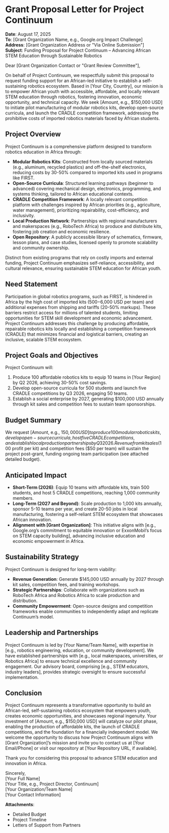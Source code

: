 # Grant Proposal Letter for Project Continuum

**Date**: August 17, 2025  
**To**: [Grant Organization Name, e.g., Google.org Impact Challenge]  
**Address**: [Grant Organization Address or "Via Online Submission"]  
**Subject**: Funding Proposal for Project Continuum – Advancing African STEM Education through Sustainable Robotics  

Dear [Grant Organization Contact or "Grant Review Committee"],  

On behalf of Project Continuum, we respectfully submit this proposal to request funding support for an African-led initiative to establish a self-sustaining robotics ecosystem. Based in [Your City, Country], our mission is to empower African youth with accessible, affordable, and locally relevant STEM education through robotics, fostering innovation, economic opportunity, and technical capacity. We seek [Amount, e.g., $150,000 USD] to initiate pilot manufacturing of modular robotics kits, develop open-source curricula, and launch the CRADLE competition framework, addressing the prohibitive costs of imported robotics materials faced by African students.  

## Project Overview  

Project Continuum is a comprehensive platform designed to transform robotics education in Africa through:  

- **Modular Robotics Kits**: Constructed from locally sourced materials (e.g., aluminum, recycled plastics) and off-the-shelf electronics, reducing costs by 30-50% compared to imported kits used in programs like FIRST.  
- **Open-Source Curricula**: Structured learning pathways (beginner to advanced) covering mechanical design, electronics, programming, and systems thinking, tailored to African educational contexts.  
- **CRADLE Competition Framework**: A locally relevant competition platform with challenges inspired by African priorities (e.g., agriculture, water management), prioritizing repairability, cost-efficiency, and inclusivity.  
- **Local Production Network**: Partnerships with regional manufacturers and makerspaces (e.g., RoboTech Africa) to produce and distribute kits, fostering job creation and economic resilience.  
- **Open Repository**: A publicly accessible library of schematics, firmware, lesson plans, and case studies, licensed openly to promote scalability and community ownership.  

Distinct from existing programs that rely on costly imports and external funding, Project Continuum emphasizes self-reliance, accessibility, and cultural relevance, ensuring sustainable STEM education for African youth.  

## Need Statement  

Participation in global robotics programs, such as FIRST, is hindered in Africa by the high cost of imported kits ($500-$6,000 USD per team) and additional expenses from shipping and tariffs (20-50% markups). These barriers restrict access for millions of talented students, limiting opportunities for STEM skill development and economic advancement. Project Continuum addresses this challenge by producing affordable, repairable robotics kits locally and establishing a competition framework (CRADLE) that minimizes financial and logistical barriers, creating an inclusive, scalable STEM ecosystem.  

## Project Goals and Objectives  

Project Continuum will:  

1. Produce 100 affordable robotics kits to equip 10 teams in [Your Region] by Q2 2026, achieving 30-50% cost savings.  
2. Develop open-source curricula for 500 students and launch five CRADLE competitions by Q3 2026, engaging 50 teams.  
3. Establish a social enterprise by 2027, generating $100,000 USD annually through kit sales and competition fees to sustain team sponsorships.  

## Budget Summary  

We request [Amount, e.g., $150,000 USD] to produce 100 modular robotics kits, develop open-source curricula, host five CRADLE competitions, and establish local production partnerships by Q3 2026. Revenue from kit sales ($100 profit per kit) and competition fees ($50 per team) will sustain the project post-grant, funding ongoing team participation (see attached detailed budget).  

## Anticipated Impact  

- **Short-Term (2026)**: Equip 10 teams with affordable kits, train 500 students, and host 5 CRADLE competitions, reaching 1,000 community members.  
- **Long-Term (2027 and Beyond)**: Scale production to 1,000 kits annually, sponsor 5-10 teams per year, and create 20-50 jobs in local manufacturing, fostering a self-reliant STEM ecosystem that showcases African innovation.  
- **Alignment with [Grant Organization]**: This initiative aligns with [e.g., Google.org’s commitment to equitable innovation or ExxonMobil’s focus on STEM capacity building], advancing inclusive education and economic empowerment in Africa.  

## Sustainability Strategy  

Project Continuum is designed for long-term viability:  

- **Revenue Generation**: Generate $145,000 USD annually by 2027 through kit sales, competition fees, and training workshops.  
- **Strategic Partnerships**: Collaborate with organizations such as RoboTech Africa and Robotics Africa to scale production and distribution.  
- **Community Empowerment**: Open-source designs and competition frameworks enable communities to independently adapt and replicate Continuum’s model.  

## Leadership and Partnerships  

Project Continuum is led by [Your Name/Team Name], with expertise in [e.g., robotics engineering, education, or community development]. We have established partnerships with [e.g., local makerspaces, universities, or Robotics Africa] to ensure technical excellence and community engagement. Our advisory board, comprising [e.g., STEM educators, industry leaders], provides strategic oversight to ensure successful implementation.  

## Conclusion  

Project Continuum represents a transformative opportunity to build an African-led, self-sustaining robotics ecosystem that empowers youth, creates economic opportunities, and showcases regional ingenuity. Your investment of [Amount, e.g., $150,000 USD] will catalyze our pilot phase, enabling the production of affordable kits, the launch of CRADLE competitions, and the foundation for a financially independent model. We welcome the opportunity to discuss how Project Continuum aligns with [Grant Organization]’s mission and invite you to contact us at [Your Email/Phone] or visit our repository at [Your Repository URL, if available].  

Thank you for considering this proposal to advance STEM education and innovation in Africa.  

Sincerely,  
[Your Full Name]  
[Your Title, e.g., Project Director, Continuum]  
[Your Organization/Team Name]  
[Your Contact Information]  

**Attachments**:  
- Detailed Budget  
- Project Timeline  
- Letters of Support from Partners  
